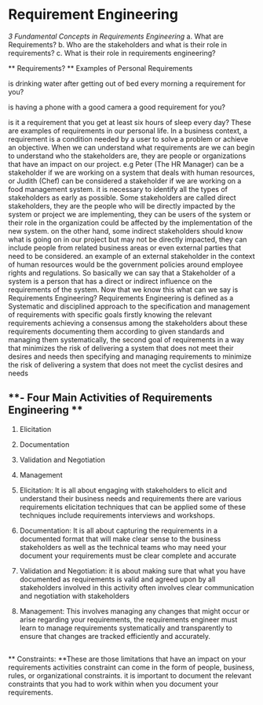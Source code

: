 # Requirement Engineering


*3 Fundamental Concepts in Requirements Engineering*
a. What are Requirements? 
b. Who are the stakeholders and what is their role in requirements?
c. What is their role in requirements engineering?

**
Requirements? **
	Examples of Personal Requirements 

is drinking water after getting out of bed every morning a requirement for you?

is having a phone with a good camera a good requirement for you?

is it a requirement that you get at least six hours of sleep every day?
   These are examples of requirements in our personal life.
   In a business context, a requirement is a condition needed by a user to solve a problem or achieve an objective.
    When we can understand what requirements are we can begin to understand who the stakeholders are, they are people or organizations that have an impact on our project. e.g Peter (The HR Manager) can be a stakeholder if we are working on a system that deals with human resources, or Judith (Chef) can be considered a stakeholder if we are working on a food management system. it is necessary to identify all the types of stakeholders as early as possible. Some stakeholders are called direct stakeholders, they are the people who will be directly impacted by the system or project we are implementing, they can be users of the system or their role in the organization could be affected by the implementation of the new system. on the other hand, some indirect stakeholders should know what is going on in our project but may not be directly impacted, they can include people from related business areas or even external parties that need to be considered. an example of an external stakeholder in the context of human resources would be the government policies around employee rights and regulations. So basically we can say that a Stakeholder of a system is a person that has a direct or indirect influence on the requirements of the system.
    Now that we know this what can we say is Requirements Engineering? Requirements Engineering is defined as a Systematic and disciplined approach to the specification and management of requirements with specific goals firstly knowing the relevant requirements achieving a consensus among the stakeholders about these requirements documenting them according to given standards and managing them systematically, the second goal of requirements in a way that minimizes the risk of delivering a system that does not meet their desires and needs then specifying and managing requirements to minimize the risk of delivering  a system that does not meet the cyclist desires and needs 
   
## **- Four Main Activities of Requirements Engineering **
 1. Elicitation 
 2. Documentation 
 3. Validation and Negotiation 
 4. Management 
 
 
 
 1. Elicitation: It is all about engaging with stakeholders to elicit and understand their business needs and requirements there are various requirements elicitation techniques that can be applied some of these techniques include requirements interviews and workshops.
 
 2. Documentation: It is all about capturing the requirements in a documented format that will make clear sense to the business stakeholders as well as the technical teams who may need your document your requirements must be clear complete and accurate
 
 3. Validation and Negotiation:  it is about making sure that what you have documented as requirements is valid and agreed upon by all stakeholders involved in this activity often involves clear communication and negotiation with stakeholders  
 
 4. Management: This involves managing any changes that might occur or arise regarding your requirements, the requirements engineer must learn to manage requirements systematically and transparently to ensure that changes are tracked efficiently and accurately. 
 
##  
** Constraints: **These are those limitations that have an impact on your requirements activities constraint can come in the form of people, business, rules, or organizational constraints. it is important to document the relevant constraints that you had to work within when you document your requirements. 